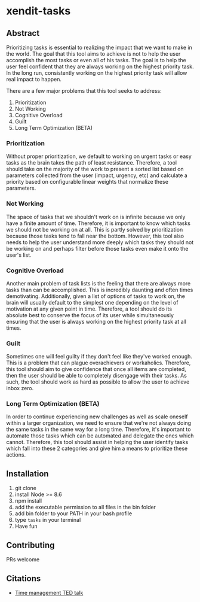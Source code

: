 # xendit-tasks

## Abstract

Prioritizing tasks is essential to realizing the impact that we want to make in the world. The goal that this tool aims to achieve is not to help the user accomplish the most tasks or even all of his tasks. The goal is to help the user feel confident that they are always working on the highest priority task. In the long run, consistently working on the highest priority task will allow real impact to happen.

There are a few major problems that this tool seeks to address:

1. Prioritization
2. Not Working
3. Cognitive Overload
4. Guilt
5. Long Term Optimization (BETA)

### Prioritization

Without proper prioritization, we default to working on urgent tasks or easy tasks as the brain takes the path of least resistance. Therefore, a tool should take on the majority of the work to present a sorted list based on parameters collected from the user (impact, urgency, etc) and calculate a priority based on configurable linear weights that normalize these parameters.

### Not Working

The space of tasks that we shouldn't work on is infinite because we only have a finite amount of time. Therefore, it is important to know which tasks we should not be working on at all. This is partly solved by prioritization because those tasks tend to fall near the bottom. However, this tool also needs to help the user understand more deeply which tasks they should not be working on and perhaps filter before those tasks even make it onto the user's list.

### Cognitive Overload

Another main problem of task lists is the feeling that there are always more tasks than can be accomplished. This is incredibly daunting and often times demotivating. Additionally, given a list of options of tasks to work on, the brain will usually default to the simplest one depending on the level of motivation at any given point in time. Therefore, a tool should do its absolute best to conserve the focus of its user while simultaneously ensuring that the user is always working on the highest priority task at all times.

### Guilt

Sometimes one will feel guilty if they don't feel like they've worked enough. This is a problem that can plague overachievers or workaholics. Therefore, this tool should aim to give confidence that once all items are completed, then the user should be able to completely disengage with their tasks. As such, the tool should work as hard as possible to allow the user to achieve inbox zero.

### Long Term Optimization (BETA)

In order to continue experiencing new challenges as well as scale oneself within a larger organization, we need to ensure that we're not always doing the same tasks in the same way for a long time. Therefore, it's important to automate those tasks which can be automated and delegate the ones which cannot. Therefore, this tool should assist in helping the user identify tasks which fall into these 2 categories and give him a means to prioritize these actions.

## Installation

1. git clone
2. install Node >= 8.6
3. npm install
4. add the executable permission to all files in the bin folder
5. add bin folder to your PATH in your bash profile
6. type `tasks` in your terminal
7. Have fun

## Contributing

PRs welcome

## Citations

* [Time management TED talk](https://www.youtube.com/watch?v=y2X7c9TUQJ8)
